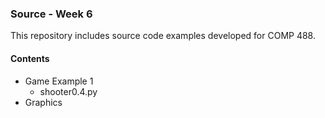 ### Source - Week 6

This repository includes source code examples developed for COMP 488.

#### Contents
* Game Example 1
  * shooter0.4.py
* Graphics
